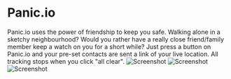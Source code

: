 # Panic.io
Panic.io uses the power of friendship to keep you safe. Walking alone in a sketchy neighbourhood? Would you rather have a really close friend/family member keep a watch on you for a short while? Just press a button on Panic.io and your pre-set contacts are sent a link of your live location. All tracking stops when you click "all clear".
![Screenshot](http://i.imgur.com/2uCNPyp.png)
![Screenshot](http://i.imgur.com/0eCoWZw.png)
![Screenshot](https://scontent.xx.fbcdn.net/hphotos-xpf1/v/t35.0-12/11638793_857745560975763_1056520854_o.jpg?oh=4641e999d7d08b4b884b40d226694428&oe=557FBEE8)
